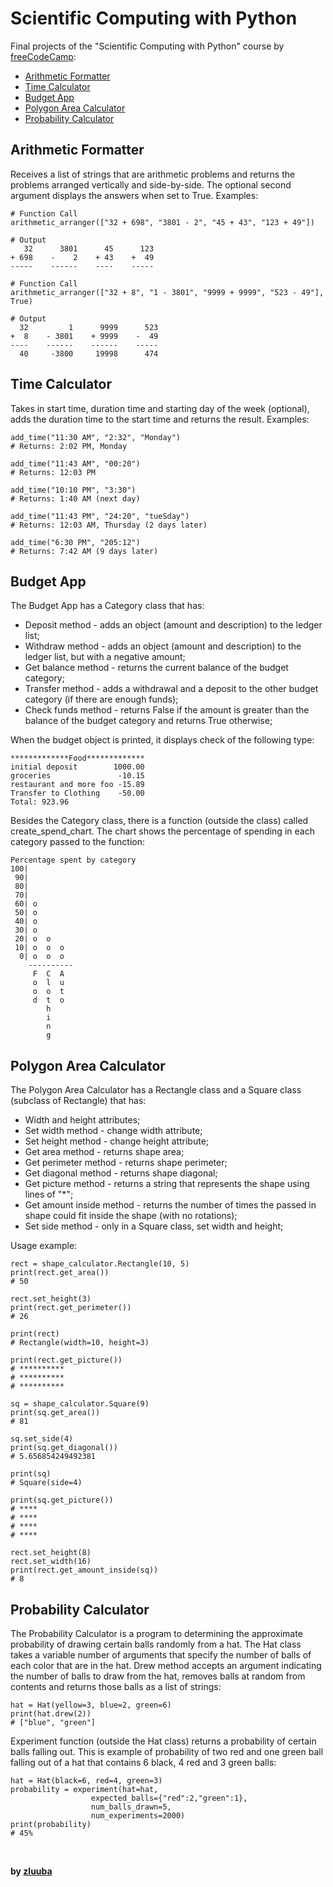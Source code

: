# Scientific Computing with Python

Final projects of the "Scientific Computing with Python" course by [freeCodeCamp](https://www.freecodecamp.org/learn/scientific-computing-with-python/#scientific-computing-with-python-projects):
- [Arithmetic Formatter](https://github.com/zluuba/free-code-camp-projects/tree/main/arithmetic_formatter)
- [Time Calculator](https://github.com/zluuba/freeCodeCamp-projects/tree/main/time_calculator)
- [Budget App](https://github.com/zluuba/freeCodeCamp-projects/tree/main/budget_app)
- [Polygon Area Calculator](https://github.com/zluuba/freeCodeCamp-projects/tree/main/polygon_area_calculator)
- [Probability Calculator](https://github.com/zluuba/freeCodeCamp-projects/tree/main/probability_calculator)


## Arithmetic Formatter
Receives a list of strings that are arithmetic problems and returns the problems arranged vertically and side-by-side. 
The optional second argument displays the answers when set to True.
Examples:

```ch
# Function Call
arithmetic_arranger(["32 + 698", "3801 - 2", "45 + 43", "123 + 49"])

# Output
   32      3801      45      123
+ 698    -    2    + 43    +  49
-----    ------    ----    -----
```

```ch
# Function Call
arithmetic_arranger(["32 + 8", "1 - 3801", "9999 + 9999", "523 - 49"], True)

# Output
  32         1      9999      523
+  8    - 3801    + 9999    -  49
----    ------    ------    -----
  40     -3800     19998      474
```


## Time Calculator
Takes in start time, duration time and starting day of the week (optional), adds the duration time to the start time and returns the result.
Examples:

```ch
add_time("11:30 AM", "2:32", "Monday")
# Returns: 2:02 PM, Monday

add_time("11:43 AM", "00:20")
# Returns: 12:03 PM

add_time("10:10 PM", "3:30")
# Returns: 1:40 AM (next day)

add_time("11:43 PM", "24:20", "tueSday")
# Returns: 12:03 AM, Thursday (2 days later)

add_time("6:30 PM", "205:12")
# Returns: 7:42 AM (9 days later)
```

## Budget App
The Budget App has a Category class that has:
- Deposit method - adds an object (amount and description) to the ledger list;
- Withdraw method - adds an object (amount and description) to the ledger list, but with a negative amount;
- Get balance method - returns the current balance of the budget category;
- Transfer method - adds a withdrawal and a deposit to the other budget category (if there are enough funds);
- Check funds method - returns False if the amount is greater than the balance of the budget category and returns True otherwise;

When the budget object is printed, it displays check of the following type:
```ch
*************Food*************
initial deposit        1000.00
groceries               -10.15
restaurant and more foo -15.89
Transfer to Clothing    -50.00
Total: 923.96
```

Besides the Category class, there is a function (outside the class) called create_spend_chart.
The chart shows the percentage of spending in each category passed to the function:
```ch
Percentage spent by category
100|          
 90|          
 80|          
 70|          
 60| o        
 50| o        
 40| o        
 30| o        
 20| o  o     
 10| o  o  o  
  0| o  o  o  
    ----------
     F  C  A  
     o  l  u  
     o  o  t  
     d  t  o  
        h     
        i     
        n     
        g     
```

## Polygon Area Calculator

The Polygon Area Calculator has a Rectangle class and a Square class (subclass of Rectangle) that has:
- Width and height attributes;
- Set width method - change width attribute;
- Set height method - change height attribute;
- Get area method - returns shape area;
- Get perimeter method - returns shape perimeter;
- Get diagonal method - returns shape diagonal;
- Get picture method - returns a string that represents the shape using lines of "*";
- Get amount inside method - returns the number of times the passed in shape could fit inside the shape (with no rotations);
- Set side method - only in a Square class, set width and height;

Usage example:
```ch
rect = shape_calculator.Rectangle(10, 5)
print(rect.get_area())
# 50

rect.set_height(3)
print(rect.get_perimeter())
# 26

print(rect)
# Rectangle(width=10, height=3)

print(rect.get_picture())
# **********
# **********
# **********

sq = shape_calculator.Square(9)
print(sq.get_area())
# 81

sq.set_side(4)
print(sq.get_diagonal())
# 5.656854249492381

print(sq)
# Square(side=4)

print(sq.get_picture())
# ****
# ****
# ****
# ****

rect.set_height(8)
rect.set_width(16)
print(rect.get_amount_inside(sq))
# 8
```

## Probability Calculator

The Probability Calculator is a program to determining the approximate probability of drawing certain balls randomly from a hat.
The Hat class takes a variable number of arguments that specify the number of balls of each color that are in the hat.
Drew method accepts an argument indicating the number of balls to draw from the hat, removes balls at random from contents and returns those balls as a list of strings:
```ch
hat = Hat(yellow=3, blue=2, green=6)
print(hat.drew(2))
# ["blue", "green"]
```
Experiment function (outside the Hat class) returns a probability of certain balls falling out.
This is example of probability of two red and one green ball falling out of a hat that contains 6 black, 4 red and 3 green balls:
```ch
hat = Hat(black=6, red=4, green=3)
probability = experiment(hat=hat,
                  expected_balls={"red":2,"green":1},
                  num_balls_drawn=5,
                  num_experiments=2000)
print(probability)
# 45%
```

<br>

**by [zluuba](https://www.freecodecamp.org/zluuba)**
